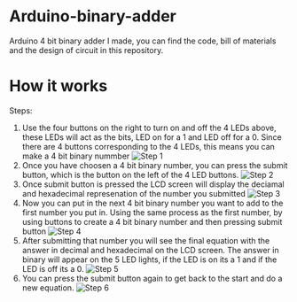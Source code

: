 # Arduino-binary-adder
Arduino 4 bit binary adder I made, you can find the code, bill of materials and the design of circuit in this repository. 
# How it works
Steps:
1. Use the four buttons on the right to turn on and off the 4 LEDs above, these LEDs will act as the bits, LED on for a 1 and LED off for a 0. Since there are 4 buttons corresponding to the 4 LEDs, this means you can make a 4 bit binary nummber
![Step 1](https://user-images.githubusercontent.com/61956662/229362364-e3127624-d99e-46dd-b538-82076cda2571.PNG)
2. Once you have choosen a 4 bit binary number, you can press the submit button, which is the button on the left of the 4 LED buttons.
![Step 2](https://user-images.githubusercontent.com/61956662/229362558-02366d53-0048-4979-a850-913364f2ceaf.PNG)
3. Once submit button is pressed the LCD screen will display the deciamal and hexadecimal represenation of the number you submitted
![Step 3](https://user-images.githubusercontent.com/61956662/229364982-e8d11d96-4aa3-49ee-9658-0b6f7a9c83da.PNG)
4. Now you can put in the next 4 bit binary number you want to add to the first number you put in. Using the same process as the first number, by using buttons to create a 4 bit binary number and then pressing submit button
![Step 4](https://user-images.githubusercontent.com/61956662/229365107-b3544fcb-5e08-4deb-8c11-3effec7f11e6.PNG)
5. After submitting that number you will see the final equation with the answer in decimal and hexadecimal on the LCD screen. The answer in binary will appear on the 5 LED lights, if the LED is on its a 1 and if the LED is off its a 0.
![Step 5](https://user-images.githubusercontent.com/61956662/229365492-4de401e4-9e14-4df5-b0c9-8c09c22b169e.PNG)
6. You can press the submit button again to get back to the start and do a new equation.
![Step 6](https://user-images.githubusercontent.com/61956662/229365526-4e98a433-a49f-44a2-b0e0-9f421bc229d5.PNG)
